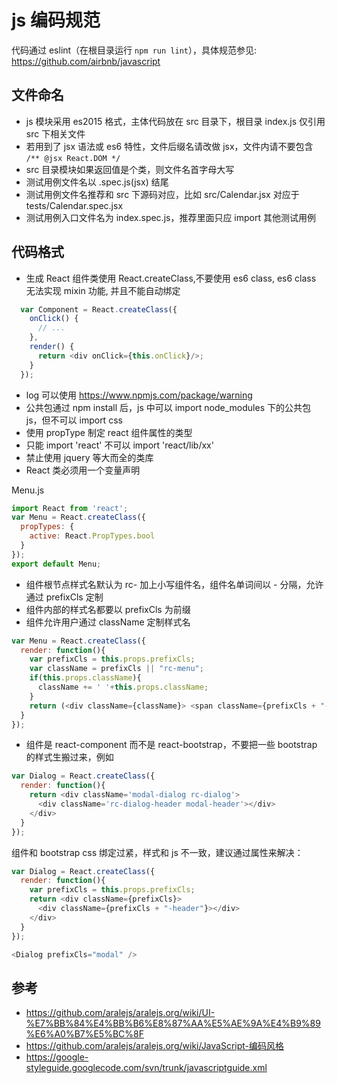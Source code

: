 # js 编码规范

代码通过 eslint（在根目录运行 `npm run lint`），具体规范参见: https://github.com/airbnb/javascript


## 文件命名

- js 模块采用 es2015 格式，主体代码放在 src 目录下，根目录 index.js 仅引用 src 下相关文件
- 若用到了 jsx 语法或 es6 特性，文件后缀名请改做 jsx，文件内请不要包含 `/** @jsx React.DOM */`
- src 目录模块如果返回值是个类，则文件名首字母大写
- 测试用例文件名以 .spec.js(jsx) 结尾
- 测试用例文件名推荐和 src 下源码对应，比如 src/Calendar.jsx 对应于 tests/Calendar.spec.jsx
- 测试用例入口文件名为 index.spec.js，推荐里面只应 import 其他测试用例

## 代码格式

- 生成 React 组件类使用 React.createClass,不要使用 es6 class, es6 class 无法实现 mixin 功能, 并且不能自动绑定
 ```js
   var Component = React.createClass({
     onClick() {
       // ...
     },
     render() {
       return <div onClick={this.onClick}/>;
     }
   });
 ```
- log 可以使用 https://www.npmjs.com/package/warning
- 公共包通过 npm install 后，js 中可以 import node_modules 下的公共包 js，但不可以 import css
- 使用 propType 制定 react 组件属性的类型
- 只能 import 'react' 不可以 import 'react/lib/xx'
- 禁止使用 jquery 等大而全的类库
- React 类必须用一个变量声明

Menu.js
```js
import React from 'react';
var Menu = React.createClass({
  propTypes: {
    active: React.PropTypes.bool
  }
});
export default Menu;
```

- 组件根节点样式名默认为 rc- 加上小写组件名，组件名单词间以 - 分隔，允许通过 prefixCls 定制
- 组件内部的样式名都要以 prefixCls 为前缀
- 组件允许用户通过 className 定制样式名

```js
var Menu = React.createClass({
  render: function(){
    var prefixCls = this.props.prefixCls;
    var className = prefixCls || "rc-menu";
    if(this.props.className){
      className += ' '+this.props.className;
    }
    return (<div className={className}> <span className={prefixCls + "-title"}></span> TODO</div>);
  }
});
```

- 组件是 react-component 而不是 react-bootstrap，不要把一些 bootstrap 的样式生搬过来，例如

```js
var Dialog = React.createClass({
  render: function(){
    return <div className='modal-dialog rc-dialog'>
      <div className='rc-dialog-header modal-header'></div>
    </div>
  }
});
```

组件和 bootstrap css 绑定过紧，样式和 js 不一致，建议通过属性来解决：

```js
var Dialog = React.createClass({
  render: function(){
    var prefixCls = this.props.prefixCls;
    return <div className={prefixCls}>
      <div className={prefixCls + "-header"}></div>
    </div>
  }
});

<Dialog prefixCls="modal" />
```

## 参考

- https://github.com/aralejs/aralejs.org/wiki/UI-%E7%BB%84%E4%BB%B6%E8%87%AA%E5%AE%9A%E4%B9%89%E6%A0%B7%E5%BC%8F
- https://github.com/aralejs/aralejs.org/wiki/JavaScript-编码风格
- https://google-styleguide.googlecode.com/svn/trunk/javascriptguide.xml

